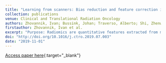 ```yaml
---
title: "Learning from scanners: Bias reduction and feature correction in radiomics"
collection: publications
venue: Clinical and Translational Radiation Oncology
authors: Zhovannik, Ivan; Bussink, Johan; Traverso, Alberto; Shi, Zhenwei; Kalendralis, Petros; Wee, Leonard; Dekker, Andre; Fijten, Rianne; Monshouwer, René
firstauthor: Zhovannik, Ivan et al.
excerpt: "Purpose: Radiomics are quantitative features extracted from medical images. Many radiomic features depend not only on tumor properties, but also on non-tumor related factors such as scanner signal-to-noise ratio (SNR), reconstruction kernel and other image acquisition settings. This causes undesirable value variations in the features and reduces the performance of prediction models. In this paper, we investigate whether we can use phantom measurements to characterize and correct for the scanner SNR dependence. Methods: We used a phantom with 17 regions of interest (ROI) to investigate the influence of different SNR values. CT scans were acquired with 9 different exposure settings. We developed an additive correction model to reduce scanner SNR influence. Results: Sixty-two of 92 radiomic features showed high variance due to the scanner SNR. Of these 62 features, 47 showed at least a factor 2 significant standard deviation reduction by using the additive correction model. We assessed the clinical relevance of radiomics instability by using a 221 NSCLC patient cohort measured with the same scanner. Conclusions: Phantom measurements show that roughly two third of the radiomic features depend on the exposure setting of the scanner. The dependence can be modeled and corrected significantly reducing the variation in feature values with at least a factor of 2. More complex models will likely increase the correctability. Scanner SNR correction will result in more reliable radiomics predictions in NSCLC."
doi: "http://doi.org/10.1016/j.ctro.2019.07.003"
date: "2019-11-01"
---
```

[Access paper here](10.1016/j.ctro.2019.07.003){:target="_blank"}
